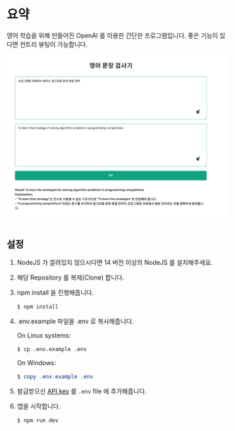 # 요약

영어 학습을 위해 만들어진 OpenAI 를 이용한 간단한 프로그램입니다.
좋은 기능이 있다면 컨트리 뷰팅이 가능합니다.

![img.png](img.png)

## 설정

1. NodeJS 가 깔려있지 않으시다면 14 버전 이상의 NodeJS 를 설치해주세요.

2. 해당 Repository 를 복제(Clone) 합니다.

3. npm install 을 진행해줍니다.

   ```bash
   $ npm install
   ```

4. .env.example 파일을 .env 로 복사해줍니다.

   On Linux systems: 
   ```bash
   $ cp .env.example .env
   ```
   On Windows:
   ```powershell
   $ copy .env.example .env
   ```
   
5. 발급받으신 [API key](https://beta.openai.com/account/api-keys) 를 `.env` file 에 추가해줍니다.

6. 앱을 시작합니다.

   ```bash
   $ npm run dev
   ```